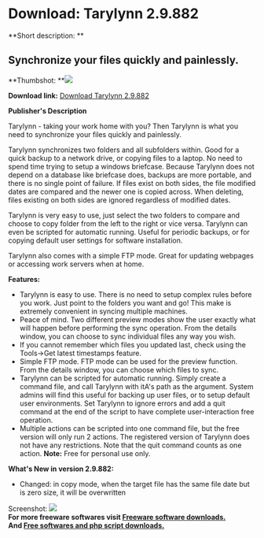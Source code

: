 # Download: Tarylynn 2.9.882

**Short description: **

## Synchronize your files quickly and painlessly.

  
**Thumbshot: **![](http://www.freewarefiles.com/screenshot/tarylynn_md.gif)   
  
**Download link:** [Download Tarylynn 2.9.882](http://freesoftwares.boysofts.com/Tarylynn_program_23732.html)  
  

**Publisher's Description**  
  

Tarylynn - taking your work home with you? Then Tarylynn is what you need to
synchronize your files quickly and painlessly.

Tarylynn synchronizes two folders and all subfolders within. Good for a quick
backup to a network drive, or copying files to a laptop. No need to spend time
trying to setup a windows briefcase. Because Tarylynn does not depend on a
database like briefcase does, backups are more portable, and there is no
single point of failure. If files exist on both sides, the file modified dates
are compared and the newer one is copied across. When deleting, files existing
on both sides are ignored regardless of modified dates.

Tarylynn is very easy to use, just select the two folders to compare and
choose to copy folder from the left to the right or vice versa. Tarylynn can
even be scripted for automatic running. Useful for periodic backups, or for
copying default user settings for software installation.

Tarylynn also comes with a simple FTP mode. Great for updating webpages or
accessing work servers when at home.

**Features:**

  * Tarylynn is easy to use. There is no need to setup complex rules before you work. Just point to the folders you want and go! This make is extremely convenient in syncing multiple machines. 
  * Peace of mind. Two different preview modes show the user exactly what will happen before performing the sync operation. From the details window, you can choose to sync individual files any way you wish. 
  * If you cannot remember which files you updated last, check using the Tools->Get latest timestamps feature. 
  * Simple FTP mode. FTP mode can be used for the preview function. From the details window, you can choose which files to sync. 
  * Tarylynn can be scripted for automatic running. Simply create a command file, and call Tarylynn with itA's path as the argument. System admins will find this useful for backing up user files, or to setup default user environments. Set Tarylynn to ignore errors and add a quit command at the end of the script to have complete user-interaction free operation. 
  * Multiple actions can be scripted into one command file, but the free version will only run 2 actions. The registered version of Tarylynn does not have any restrictions. Note that the quit command counts as one action. 
**Note:** Free for personal use only. 

**What's New in version 2.9.882:**

  * Changed: in copy mode, when the target file has the same file date but is zero size, it will be overwritten 

  
  
Screenshot: ![](http://www.freewarefiles.com/screenshot/tarylynn.gif)  
**For more freeware softwares visit [Freeware software downloads.](http://freesoftwares.boysofts.com/)**   
**And [Free softwares and php script downloads.](http://www.boysofts.com/)**

